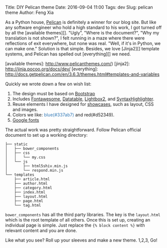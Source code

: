 Title: DIY Pelican theme
Date: 2016-09-04 11:00
Tags: dev
Slug: pelican theme
Author: Feng Xia

As a Python house, [Pelican][] is
definitely a winner for our blog site. But like any software engineer
who hold a high standard to his work, I got turned off by
all the [available themes][].
"Ugly", "Where is the document?", "Why my translation is not shown?", I felt
running in a maze where there were reflections of exit everywhere, but none
was real. "Well, if it's in Python, we can make one." Solution is that simple.
Besides, we love [Jinja2][] template systems,
and Pelican has spelled out [everything][]
we need.

[pelican]: http://blog.getpelican.com
[available themes]: http://www.pelicanthemes.com/)
[jinja2]: http://jinja.pocoo.org/docs/dev/
[everything]: http://docs.getpelican.com/en/3.6.3/themes.html#templates-and-variables


Quickly we wrote down a few on wish list:

1. The design must be based on [Bootstrap][]
2. Includes [Fontawesome][], [Datatable][], [Lightbox2][], and [SyntaxHighlighter][].
3. Reuse elements I have designed for [showcases][], such as layout, CSS and images.
4. Colors we like: <font color="#337ab7">blue(#337ab7)</font> and <span class="myhighlight">red(#d52349)</span>.
5. [Google fonts][]

[bootstrap]: http://getbootstrap.com/components/
[showcases]: {category}demo
[fontawesome]: http://fontawesome.io/icons/
[datatable]: https://datatables.net/
[lightbox2]: http://lokeshdhakar.com/projects/lightbox2/
[syntaxhighlighter]: http://alexgorbatchev.com/SyntaxHighlighter/
[google fonts]: https://fonts.google.com/

The actual work was pretty straightforward. Follow Pelican official document
to set up a working directory:

```shell
├── static
│   ├── bower_components
│   ├── css
│   │   └── my.css
│   └── js
│       ├── html5shiv.min.js
│       └── respond.min.js
└── templates
    ├── article.html
    ├── author.html
    ├── category.html
    ├── index.html
    ├── layout.html
    ├── page.html
    └── tag.html
```

`bower_components` has all the third party libraries.  The key is the
`layout.html` which is the root template of all others.  Once this is
set up, creating an individual page is simple. Just replace the `{%
block content %}` with relevant content and you are done.  

Like what you see? Roll up your sleeves and make a new theme. 1,2,3, Go!
